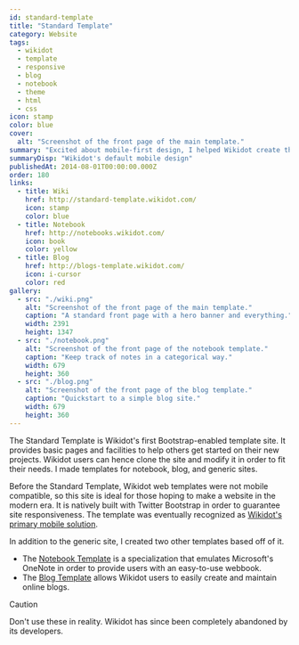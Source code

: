 ```yaml
---
id: standard-template
title: "Standard Template"
category: Website
tags:
  - wikidot
  - template
  - responsive
  - blog
  - notebook
  - theme
  - html
  - css
icon: stamp
color: blue
cover:
  alt: "Screenshot of the front page of the main template."
summary: "Excited about mobile-first design, I helped Wikidot create their first ever Bootstrap-enabled website template, which has since then become the default site template."
summaryDisp: "Wikidot's default mobile design"
publishedAt: 2014-08-01T00:00:00.000Z
order: 180
links:
  - title: Wiki
    href: http://standard-template.wikidot.com/
    icon: stamp
    color: blue
  - title: Notebook
    href: http://notebooks.wikidot.com/
    icon: book
    color: yellow
  - title: Blog
    href: http://blogs-template.wikidot.com/
    icon: i-cursor
    color: red
gallery:
  - src: "./wiki.png"
    alt: "Screenshot of the front page of the main template."
    caption: "A standard front page with a hero banner and everything."
    width: 2391
    height: 1347
  - src: "./notebook.png"
    alt: "Screenshot of the front page of the notebook template."
    caption: "Keep track of notes in a categorical way."
    width: 679
    height: 360
  - src: "./blog.png"
    alt: "Screenshot of the front page of the blog template."
    caption: "Quickstart to a simple blog site."
    width: 679
    height: 360
---
```


The Standard Template is Wikidot's first Bootstrap-enabled template site. It provides basic pages and facilities to help others get started on their new projects. Wikidot users can hence clone the site and modify it in order to fit their needs. I made templates for notebook, blog, and generic sites.

Before the Standard Template, Wikidot web templates were not mobile compatible, so this site is ideal for those hoping to make a website in the modern era. It is natively built with Twitter Bootstrap in order to guarantee site responsiveness. The template was eventually recognized as [Wikidot's primary mobile solution](http://blog.wikidot.com/blog:new-bootstrap-website-template).

In addition to the generic site, I created two other templates based off of it.

* The [Notebook Template](http://notebooks.wikidot.com/) is a specialization that emulates Microsoft's OneNote in order to provide users with an easy-to-use webbook.
* The [Blog Template](http://blogs-template.wikidot.com/) allows Wikidot users to easily create and maintain online blogs.

> [!CAUTION]
> Don't use these in reality. Wikidot has since been completely abandoned by its developers.
